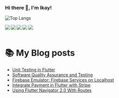 ### Hi there 👋, I'm Ikay!

![Top Langs](https://github-readme-stats.vercel.app/api/top-langs/?username=iamikay&layout=compact)

<img  align="left" src= "https://img.shields.io/badge/dart-%230175C2.svg?style=for-the-badge&logo=dart&logoColor=white"/>
<img align="left" src= "https://img.shields.io/badge/kotlin-%237F52FF.svg?style=for-the-badge&logo=kotlin&logoColor=white"/>
<img align="left" src= "https://img.shields.io/badge/html5-%23E34F26.svg?style=for-the-badge&logo=html5&logoColor=white"/>
<img align="left" src= "https://img.shields.io/badge/css3-%231572B6.svg?style=for-the-badge&logo=css3&logoColor=white"/>
<img align="left" src= "https://img.shields.io/badge/javascript-%23323330.svg?style=for-the-badge&logo=javascript&logoColor=%23F7DF1E"/>

<br/>
<br/>


# 📚 My Blog posts
<!-- BLOG-POST-LIST:START -->
- [Unit Testing in Flutter](https://medium.com/@Ikay_codes/unit-testing-in-flutter-19dea7214c7b?source=rss-ff4e1bb5224e------2)
- [Software Quality Assurance and Testing](https://medium.com/@Ikay_codes/software-quality-assurance-and-testing-c1a4ce102246?source=rss-ff4e1bb5224e------2)
- [Firebase Emulator: Firebase Services on Localhost](https://medium.com/firebase-developers/firebase-emulator-firebase-services-on-localhost-b2105e8d3787?source=rss-ff4e1bb5224e------2)
- [Integrate Payment in Flutter with Stripe](https://medium.com/@Ikay_codes/integrate-payment-in-flutter-with-stripe-13e96fdc2e9e?source=rss-ff4e1bb5224e------2)
- [Using Flutter Navigator 2.0 With Routes](https://medium.com/@Ikay_codes/using-flutter-navigator-2-0-with-routes-1e8b2dcb0e84?source=rss-ff4e1bb5224e------2)
<!-- BLOG-POST-LIST:END -->
